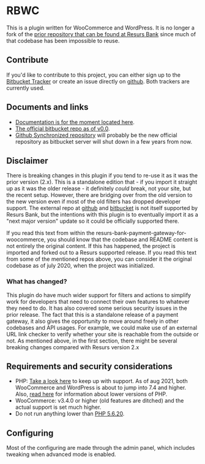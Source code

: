 # RBWC

This is a plugin written for WooCommerce and WordPress. It is no longer a fork of the [prior repository that can be found at Resurs Bank](https://bitbucket.org/resursbankplugins/resurs-bank-payment-gateway-for-woocommerce) since much of that codebase has been impossible to reuse.

## Contribute

If you'd like to contribute to this project, you can either sign up to the [Bitbucket Tracker](https://tracker.tornevall.net/projects/RWC) or create an issue directly on [github](https://github.com/Tornevall/wpwc-resurs/issues). Both trackers are currently used.

## Documents and links

* [Documentation is for the moment located here](https://docs.tornevall.net/display/TORNEVALL/RBWC+Payment+Gateway).
* [The official bitbucket repo as of v0.0](https://bitbucket.tornevall.net/projects/WWW/repos/tornevall-networks-resurs-bank-payment-gateway-for-woocommerce).
* [Github Synchronized repository](https://github.com/Tornevall/wpwc-resurs) will probably be the new official repository as bitbucket server will shut down in a few years from now.

## Disclaimer

There is breaking changes in this plugin if you tend to re-use it as it was the prior version (2.x).
This is a standalone edition that - if you import it straight up as it was the older release - it definitely *could* break, not your site, but the recent setup.
However, there are bridging over from the old version to the new version even if most of the old filters has dropped developer support.
The external repo at [github](https://github.com/Tornevall/wpwc-resurs) and [bitbucket](https://bitbucket.tornevall.net/projects/WWW/repos/tornevall-networks-resurs-bank-payment-gateway-for-woocommerce) is not itself supported by Resurs Bank, but the intentions with this plugin is to eventually import it as a "next major version" update so it could be officially supported there.

If you read this text from within the resurs-bank-payment-gateway-for-woocommerce, you should know that the codebase and README content is not entirely the original content. If this has happened, the project is imported and forked out to a Resurs supported release.
If you read this text from some of the mentioned repos above, you can consider it the original codebase as of july 2020, when the project was initialized.

### What has changed?

This plugin do have much wider support for filters and actions to simplify work for developers that need to connect their own features to whatever they need to do.
It has also covered some serious security issues in the prior release.
The fact that this is a standalone release of a payment gateway, it also gives the opportunity to move around freely in other codebases and API usages. For example, we could make use of an external URL link checker to verify whether your site is reachable from the outside or not.
As mentioned above, in the first section, there might be several breaking changes compared with Resurs version 2.x

## Requirements and security considerations

* PHP: [Take a look here](https://docs.woocommerce.com/document/server-requirements/) to keep up with support. As of aug 2021, both WooCommerce and WordPress is about to jump into 7.4 and higher. Also, [read here](https://wordpress.org/news/2019/04/minimum-php-version-update/) for information about lower versions of PHP.
* WooCommerce: v3.4.0 or higher (old features are ditched) and the actual support is set much higher.
* Do not run anything lower than [PHP 5.6.20]().

## Configuring

Most of the configuring are made through the admin panel, which includes tweaking when advanced mode is enabled.
